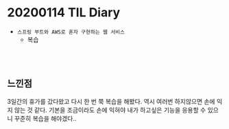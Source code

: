 # 20200114 TIL Diary

- `스프링 부트와 AWS로 혼자 구현하는 웹 서비스`
  - 복습

 <br><br>

## **느낀점** <br>
3일간의 휴가를 갔다왔고 다시 한 번 쭉 복습을 해봤다. 역시 여러번 하지않으면 손에 익지 않는 것 같다. 기본을 조금이라도 손에 익혀야 내가 하고싶은 기능을 응용할 수 있으니 꾸준히 복습을 해야겠다..
